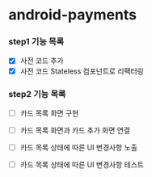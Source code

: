 # android-payments

### step1 기능 목록
- [x] 사전 코드 추가 
- [x] 사전 코드 Stateless 컴포넌트로 리팩터링 

### step2 기능 목록
- [ ] 카드 목록 화면 구현
- [ ] 카드 목록 화면과 카드 추가 화면 연결 
- [ ] 카드 목록 상태에 따른 UI 변경사항 노출 
- [ ] 카드 목록 상태에 따른 UI 변경사항 테스트

